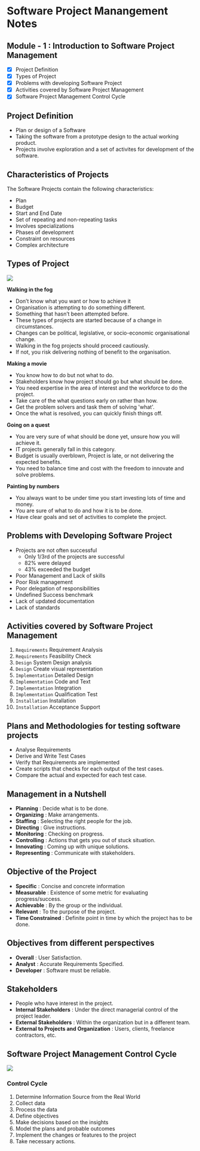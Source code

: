 # Software Project Manangement Notes

## Module - 1 : Introduction to Software Project Management

- [x] Project Definition
- [x] Types of Project
- [x] Problems with developing Software Project
- [x] Activities covered by Software Project Management
- [x] Software Project Management Control Cycle

## Project Definition

- Plan or design of a Software
- Taking the software from a prototype design to the actual working product.
- Projects involve exploration and a set of activites for development of the software.

## Characteristics of Projects

The Software Projects contain the following characteristics:

- Plan
- Budget
- Start and End Date
- Set of repeating and non-repeating tasks
- Involves specializations
- Phases of development
- Constraint on resources
- Complex architecture

## Types of Project

<img src="https://www.workfront.com/sites/default/files/imported/268881036-8085.jpg">

**Walking in the fog**

- Don’t know what you want or how to achieve it
- Organisation is attempting to do something different.
- Something that hasn’t been attempted before.
- These types of projects are started because of a change in circumstances.
- Changes can be political, legislative, or socio-economic organisational change.
- Walking in the fog projects should proceed cautiously.
- If not, you risk delivering nothing of benefit to the organisation.

**Making a movie**

- You know how to do but not what to do.
- Stakeholders know how project should go but what should be done.
- You need expertise in the area of interest and the workforce to do the project.
- Take care of the what questions early on rather than how.
- Get the problem solvers and task them of solving 'what'.
- Once the what is resolved, you can quickly finish things off.

**Going on a quest**

- You are very sure of what should be done yet, unsure how you will achieve it.
- IT projects generally fall in this category.
- Budget is usually overblown, Project is late, or not delivering the expected benefits.
- You need to balance time and cost with the freedom to innovate and solve problems.

**Painting by numbers**

- You always want to be under time you start investing lots of time and money.
- You are sure of what to do and how it is to be done.
- Have clear goals and set of activities to complete the project.

## Problems with Developing Software Project

- Projects are not often successful
  - Only 1/3rd of the projects are successful
  - 82% were delayed
  - 43% exceeded the budget
- Poor Management and Lack of skills
- Poor Risk management
- Poor delegation of responsibilities
- Undefined Success benchmark
- Lack of updated documentation
- Lack of standards

## Activities covered by Software Project Management

1. `Requirements` Requirement Analysis
1. `Requirements` Feasibility Check
1. `Design` System Design analysis
1. `Design` Create visual representation
1. `Implementation` Detailed Design
1. `Implementation` Code and Text
1. `Implementation` Integration
1. `Implementation` Qualification Test
1. `Installation` Installation
1. `Installation` Acceptance Support

## Plans and Methodologies for testing software projects

- Analyse Requirements
- Derive and Write Test Cases
- Verify that Requirements are implemented
- Create scripts that checks for each output of the test cases.
- Compare the actual and expected for each test case.

## Management in a Nutshell

- **Planning** : Decide what is to be done.
- **Organizing** : Make arrangements.
- **Staffing** : Selecting the right people for the job.
- **Directing** : Give instructions.
- **Monitoring** : Checking on progress.
- **Controlling** : Actions that gets you out of stuck situation.
- **Innovating** : Coming up with unique solutions.
- **Representing** : Communicate with stakeholders.

## Objective of the Project

- **Specific** : Concise and concrete information
- **Measurable** : Existence of some metric for evaluating progress/success.
- **Achievable** : By the group or the individual.
- **Relevant** : To the purpose of the project.
- **Time Constrained** : Definite point in time by which the project has to be done.

## Objectives from different perspectives

- **Overall** : User Satisfaction.
- **Analyst** : Accurate Requirements Specified.
- **Developer** : Software must be reliable.

## Stakeholders

- People who have interest in the project.
- **Internal Stakeholders** : Under the direct managerial control of the project leader.
- **External Stakeholders** : Within the organization but in a different team.
- **External to Projects and Organization** : Users, clients, freelance contractors, etc.

## Software Project Management Control Cycle

<img src="https://miro.medium.com/max/1132/1*_ERyhe1CUCCerIl0YHGwLw.png">

### Control Cycle

1. Determine Information Source from the Real World
2. Collect data
3. Process the data
4. Define objectives
5. Make decisions based on the insights
6. Model the plans and probable outcomes
7. Implement the changes or features to the project
8. Take necessary actions.
